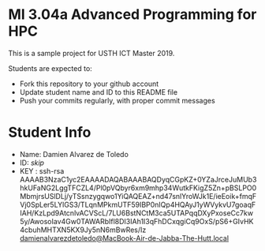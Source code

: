 MI 3.04a Advanced Programming for HPC
=============================================

This is a sample project for USTH ICT Master 2019.

Students are expected to:

* Fork this repository to your github account
* Update student name and ID to this README file
* Push your commits regularly, with proper commit messages

Student Info
=======================

* Name: Damien Alvarez de Toledo
* ID: *skip*
* KEY : ssh-rsa AAAAB3NzaC1yc2EAAAADAQABAAABAQDyqCGpKZ+0YZaJrceJuMUb3hkUFaNG2LggTFCZL4/Pl0pVQbyr6xm9mhp34WutkFKigZ5Zn+pBSLPO0MbmjrsUSlDLj/yTSsnzygqwo1YiQAQEAZ+nd47snlYroWJk1E/ieEoik+fmqFVj0SpLer5LYlGS3/TLqnMPkmUTF59IBP0nIQp4HQAyJ1yWVykvU7goaqFIAH/KzLpd9AtcnlvACVScL/7LU6BstNCtM3ca5UTAPqqDXyPxoseCc7kw5y/AwosoIav4Gw0TAWARbIfl8DI3IAh1I3qFhDCxqgiCq9OxS/pS6+GIvHK4cbuhMHTXN5KX9Jy5nN6mBwRes/Iz damienalvarezdetoledo@MacBook-Air-de-Jabba-The-Hutt.local

